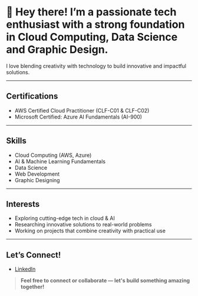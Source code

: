 # 👋 Hey there! I’m a passionate tech enthusiast with a strong foundation in **Cloud Computing**, **Data Science** and **Graphic Design**.  
I love blending creativity with technology to build innovative and impactful solutions.

---

## Certifications
- AWS Certified Cloud Practitioner (CLF-C01 & CLF-C02)
- Microsoft Certified: Azure AI Fundamentals (AI-900)

---

## Skills
- Cloud Computing (AWS, Azure)
- AI & Machine Learning Fundamentals
- Data Science
- Web Development
- Graphic Designing

---

## Interests
- Exploring cutting-edge tech in cloud & AI
- Researching innovative solutions to real-world problems
- Working on projects that combine creativity with practical use

---

## Let’s Connect!
- [LinkedIn](https://www.linkedin.com/in/vinayak0202)

>**Feel free to connect or collaborate — let's build something amazing together!**

